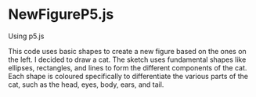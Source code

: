# NewFigureP5.js
Using p5.js 

This code uses basic shapes to create a new figure based on the ones on the left. I decided to draw a cat. The sketch uses fundamental shapes like ellipses, rectangles, and lines to form the different components of the cat. Each shape is coloured specifically to differentiate the various parts of the cat, such as the head, eyes, body, ears, and tail.
